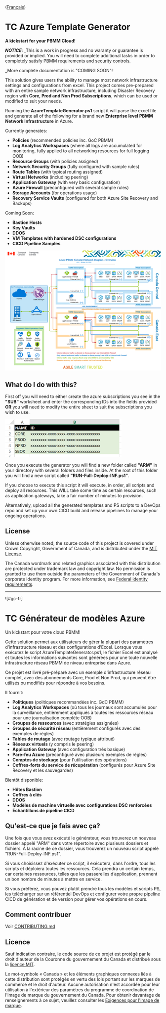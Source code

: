 ([Français](#gc-fr))

# TC Azure Template Generator

**A kickstart for your PBMM Cloud!**

**_NOTICE_**: _This is a work in progress and no waranty or guarantee is provided or implied. You will need to complete additional tasks in order to completely satisfy PBMM requirements and security controls.

_More complete documentation is "COMING SOON"!

This solution gives users the ability to manage most network infrastructure settings and configurations from excel. This project comes pre-prepared with an entire sample network infrastructure, including Disaster Recovery region with **Core, Prod and Non Prod Subscriptions**, which can be used or modified to suit your needs.

Running the **AzureTemplateGenerator.ps1** script it will parse the excel file and generate all of the following for a brand new **Enterprise level PBMM Network Infrastructure** in Azure.

Currently generates:

* **Policies** (recommended policies inc. GoC PBMM)
* **Log Analytics Workspaces** (where all logs are accumulated for monitoring, fully applied to all networking resources for full logging OOB)
* **Resource Groups** (with policies assigned)
* **Network Security Groups** (fully configured with sample rules)
* **Route Tables** (with typical routing assigned)
* **Virtual Networks** (including peering)
* **Application Gateway** (with very basic configuration)
* **Azure Firewall** (preconfigured with several sample rules)
* **Storage Accounts** (for operations usage)
* **Recovery Service Vaults** (configured for both Azure Site Recovery and Backups)

Coming Soon:
* **Bastion Hosts**
* **Key Vaults**
* **DDOS**
* **VM Templates with hardened DSC configurations**
* **CICD Pipeline Samples**

![diagram_overview](./resources/readme_diagram_overview.png)

## What do I do with this?

First off you will need to either create the azure subscriptions you see in the **"SUB"** worksheet and enter the corresponding IDs into the fields provided **OR** you will need to modify the entire sheet to suit the subscriptions you wish to use. 

![readme_subs](./resources/readme_subs.png)

Once you execute the generator you will find a new folder called **"ARM"** in your directory with several folders and files inside. At the root of this folder you will find a new script called **"RUN-Full-Deploy-INF.ps1"**. 

If you choose to execute this script it will execute, in order, all scripts and deploy all resources. This WILL take some time as certain resources, such as application gateways, take a fair number of minutes to provision.

Alternatively, upload all the generated templates and PS scripts to a DevOps repo and set up your own CICD build and release pipelines to manage your ongoing operations.

## License

Unless otherwise noted, the source code of this project is covered under Crown Copyright, Government of Canada, and is distributed under the [MIT License](LICENSE).

The Canada wordmark and related graphics associated with this distribution are protected under trademark law and copyright law. No permission is granted to use them outside the parameters of the Government of Canada's corporate identity program. For more information, see [Federal identity requirements](https://www.canada.ca/en/treasury-board-secretariat/topics/government-communications/federal-identity-requirements.html).

______________________
![#gc-fr]
# TC Générateur de modèles Azure

Un kickstart pour votre cloud PBMM!

Cette solution permet aux utilisateurs de gérer la plupart des paramètres d’infrastructure réseau et des configurations d’Excel. Lorsque vous exécutez le script AzureTemplateGenerator.ps1, le fichier Excel est analysé et toutes les informations suivantes sont générées pour une toute nouvelle infrastructure réseau PBMM de niveau entreprise dans Azure.

Ce projet est livré pré-préparé avec un exemple d'infrastructure réseau complet, avec des abonnements Core, Prod et Non Prod, qui peuvent être utilisés ou modifiés pour répondre à vos besoins.

Il fournit:

* **Politiques** (politiques recommandées inc. GdC PBMM)
* **Log Analytics Workspaces** (où tous les journaux sont accumulés pour la surveillance, entièrement appliqués à toutes les ressources réseau pour une journalisation complète OOB)
* **Groupes de ressources** (avec stratégies assignées)
* **Groupes de sécurité réseau** (entièrement configurés avec des exemples de règles)
* **Tables de routage** (avec routage typique attribué)
* **Réseaux virtuels** (y compris le peering)
* **Application Gateway** (avec configuration très basique)
* **Pare-feu Azure** (préconfiguré avec plusieurs exemples de règles)
* **Comptes de stockage** (pour l'utilisation des opérations)
* **Coffres-forts du service de récupération** (configurés pour Azure Site Recovery et les sauvegardes)

Bientôt disponible:

* **Hôtes Bastion**
* **Coffres à clés**
* **DDOS**
* **Modèles de machine virtuelle avec configurations DSC renforcées**
* **Échantillons de pipeline CICD**

## Qu'est-ce que je fais avec ça?

Une fois que vous avez exécuté le générateur, vous trouverez un nouveau dossier appelé "ARM" dans votre répertoire avec plusieurs dossiers et fichiers. À la racine de ce dossier, vous trouverez un nouveau script appelé "RUN-Full-Deploy-INF.ps1".

Si vous choisissez d'exécuter ce script, il exécutera, dans l'ordre, tous les scripts et déploiera toutes les ressources. Cela prendra un certain temps, car certaines ressources, telles que les passerelles d’application, prennent un bon nombre de minutes à mettre en service.

Si vous préférez, vous pouvez plutôt prendre tous les modèles et scripts PS, les télécharger sur un référentiel DevOps et configurer votre propre pipeline CICD de génération et de version pour gérer vos opérations en cours.

## Comment contribuer

Voir [CONTRIBUTING.md](CONTRIBUTING.md)

## Licence

Sauf indication contraire, le code source de ce projet est protégé par le droit d'auteur de la Couronne du gouvernement du Canada et distribué sous la [licence MIT](LICENSE).

Le mot-symbole « Canada » et les éléments graphiques connexes liés à cette distribution sont protégés en vertu des lois portant sur les marques de commerce et le droit d'auteur. Aucune autorisation n'est accordée pour leur utilisation à l'extérieur des paramètres du programme de coordination de l'image de marque du gouvernement du Canada. Pour obtenir davantage de renseignements à ce sujet, veuillez consulter les [Exigences pour l'image de marque](https://www.canada.ca/fr/secretariat-conseil-tresor/sujets/communications-gouvernementales/exigences-image-marque.html).
